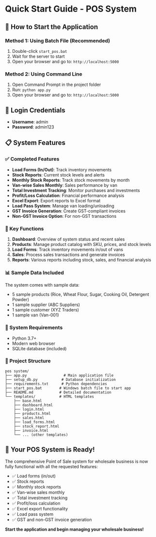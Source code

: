 # Quick Start Guide - POS System

## 🚀 How to Start the Application

### Method 1: Using Batch File (Recommended)
1. Double-click `start_pos.bat`
2. Wait for the server to start
3. Open your browser and go to: `http://localhost:5000`

### Method 2: Using Command Line
1. Open Command Prompt in the project folder
2. Run: `python app.py`
3. Open your browser and go to: `http://localhost:5000`

## 🔑 Login Credentials
- **Username**: admin
- **Password**: admin123

## 📋 System Features

### ✅ Completed Features
- **Load Forms (In/Out)**: Track inventory movements
- **Stock Reports**: Current stock levels and alerts
- **Monthly Stock Reports**: Track stock movements by month
- **Van-wise Sales Monthly**: Sales performance by van
- **Total Investment Tracking**: Monitor purchases and investments
- **Profit/Loss Calculation**: Financial performance analysis
- **Excel Export**: Export reports to Excel format
- **Load Pass System**: Manage van loading/unloading
- **GST Invoice Generation**: Create GST-compliant invoices
- **Non-GST Invoice Option**: For non-GST transactions

### 🎯 Key Functions

1. **Dashboard**: Overview of system status and recent sales
2. **Products**: Manage product catalog with SKU, prices, and stock levels
3. **Load Forms**: Track inventory movements in/out of vans
4. **Sales**: Process sales transactions and generate invoices
5. **Reports**: Various reports including stock, sales, and financial analysis

### 📊 Sample Data Included
The system comes with sample data:
- 5 sample products (Rice, Wheat Flour, Sugar, Cooking Oil, Detergent Powder)
- 1 sample supplier (ABC Suppliers)
- 1 sample customer (XYZ Traders)
- 1 sample van (Van-001)

### 🔧 System Requirements
- Python 3.7+
- Modern web browser
- SQLite database (included)

### 📁 Project Structure
```
pos system/
├── app.py                 # Main application file
├── setup_db.py           # Database initialization
├── requirements.txt      # Python dependencies
├── start_pos.bat        # Windows batch file to start app
├── README.md            # Detailed documentation
└── templates/           # HTML templates
    ├── base.html
    ├── dashboard.html
    ├── login.html
    ├── products.html
    ├── sales.html
    ├── load_forms.html
    ├── stock_report.html
    ├── invoice.html
    └── ... (other templates)
```

## 🎉 Your POS System is Ready!

The comprehensive Point of Sale system for wholesale business is now fully functional with all the requested features:

- ✅ Load forms (in/out)
- ✅ Stock reports
- ✅ Monthly stock reports
- ✅ Van-wise sales monthly
- ✅ Total investment tracking
- ✅ Profit/loss calculation
- ✅ Excel export functionality
- ✅ Load pass system
- ✅ GST and non-GST invoice generation

**Start the application and begin managing your wholesale business!**

